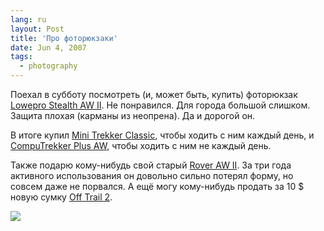 ```yaml
---
lang: ru
layout: Post
title: 'Про фоторюкзаки'
date: Jun 4, 2007
tags:
  - photography
---
```


Поехал в субботу посмотреть (и, может быть, купить) фоторюкзак [Lowepro Stealth AW II](http://lowepro.com/Products/Backpacks/notebook_camera/Stealth_AW_II.aspx). Не понравился. Для города большой слишком. Защита плохая (карманы из неопрена). Да и дорогой он.

В итоге купил [Mini Trekker Classic](http://lowepro.com/Products/Backpacks/classic/Mini_Trekker_Classic.aspx), чтобы ходить с ним каждый день, и [CompuTrekker Plus AW](http://lowepro.com/Products/Backpacks/notebook_camera/), чтобы ходить с ним не каждый день.

Также подарю кому-нибудь свой старый [Rover AW II](http://lowepro.com/Products/Backpacks/allWeather/Rover_AW_II.aspx). За три года активного использования он довольно сильно потерял форму, но совсем даже не порвался. А ещё могу кому-нибудь продать за 10 $ новую сумку [Off Trail 2](http://lowepro.com/Products/Beltpacks/modular/Off_Trail_2.aspx).

![](http://wow.sapegin.me/2t0h0J2T2g07/Sapegin-Artem-20D-2007-06-02-365-6563.jpg)
